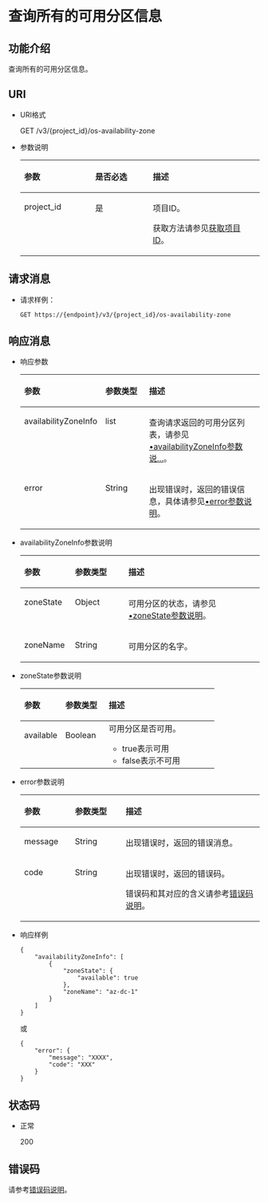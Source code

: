 # 查询所有的可用分区信息<a name="evs_04_3045"></a>

## 功能介绍<a name="section54465313"></a>

查询所有的可用分区信息。

## URI<a name="section20425774"></a>

-   URI格式

    GET /v3/\{project\_id\}/os-availability-zone

-   参数说明

    <a name="table34934986"></a>
    <table><thead align="left"><tr id="row15816986"><th class="cellrowborder" valign="top" width="29.68296829682968%" id="mcps1.1.4.1.1"><p id="p6107499"><a name="p6107499"></a><a name="p6107499"></a>参数</p>
    </th>
    <th class="cellrowborder" valign="top" width="24.012401240124014%" id="mcps1.1.4.1.2"><p id="p24945412"><a name="p24945412"></a><a name="p24945412"></a>是否必选</p>
    </th>
    <th class="cellrowborder" valign="top" width="46.30463046304631%" id="mcps1.1.4.1.3"><p id="p7312526"><a name="p7312526"></a><a name="p7312526"></a>描述</p>
    </th>
    </tr>
    </thead>
    <tbody><tr id="row55443761"><td class="cellrowborder" valign="top" width="29.68296829682968%" headers="mcps1.1.4.1.1 "><p id="p61759636"><a name="p61759636"></a><a name="p61759636"></a>project_id</p>
    </td>
    <td class="cellrowborder" valign="top" width="24.012401240124014%" headers="mcps1.1.4.1.2 "><p id="p36474591"><a name="p36474591"></a><a name="p36474591"></a>是</p>
    </td>
    <td class="cellrowborder" valign="top" width="46.30463046304631%" headers="mcps1.1.4.1.3 "><p id="p1651899"><a name="p1651899"></a><a name="p1651899"></a>项目ID。</p>
    <p id="p55811451337"><a name="p55811451337"></a><a name="p55811451337"></a>获取方法请参见<a href="获取项目ID.md">获取项目ID</a>。</p>
    </td>
    </tr>
    </tbody>
    </table>


## 请求消息<a name="section49614245"></a>

-   请求样例：

    ```
    GET https://{endpoint}/v3/{project_id}/os-availability-zone
    ```


## 响应消息<a name="section43875021"></a>

-   响应参数

    <a name="evs_04_2081_table201437992512"></a>
    <table><thead align="left"><tr id="evs_04_2081_row1414420917255"><th class="cellrowborder" valign="top" width="21.18%" id="mcps1.1.4.1.1"><p id="evs_04_2081_p11144139152511"><a name="evs_04_2081_p11144139152511"></a><a name="evs_04_2081_p11144139152511"></a>参数</p>
    </th>
    <th class="cellrowborder" valign="top" width="22.35%" id="mcps1.1.4.1.2"><p id="evs_04_2081_p1014419152512"><a name="evs_04_2081_p1014419152512"></a><a name="evs_04_2081_p1014419152512"></a>参数类型</p>
    </th>
    <th class="cellrowborder" valign="top" width="56.47%" id="mcps1.1.4.1.3"><p id="evs_04_2081_p16144994250"><a name="evs_04_2081_p16144994250"></a><a name="evs_04_2081_p16144994250"></a>描述</p>
    </th>
    </tr>
    </thead>
    <tbody><tr id="evs_04_2081_row181446912510"><td class="cellrowborder" valign="top" width="21.18%" headers="mcps1.1.4.1.1 "><p id="evs_04_2081_p13144119162511"><a name="evs_04_2081_p13144119162511"></a><a name="evs_04_2081_p13144119162511"></a>availabilityZoneInfo</p>
    </td>
    <td class="cellrowborder" valign="top" width="22.35%" headers="mcps1.1.4.1.2 "><p id="evs_04_2081_p214416911255"><a name="evs_04_2081_p214416911255"></a><a name="evs_04_2081_p214416911255"></a>list</p>
    </td>
    <td class="cellrowborder" valign="top" width="56.47%" headers="mcps1.1.4.1.3 "><p id="evs_04_2081_p01441910254"><a name="evs_04_2081_p01441910254"></a><a name="evs_04_2081_p01441910254"></a>查询请求返回的可用分区列表，请参见<a href="#evs_04_2081_li19751007201910">•availabilityZoneInfo参数说...</a>。</p>
    </td>
    </tr>
    <tr id="evs_04_2081_row6109186192812"><td class="cellrowborder" valign="top" width="21.18%" headers="mcps1.1.4.1.1 "><p id="evs_04_2081_p129522216412"><a name="evs_04_2081_p129522216412"></a><a name="evs_04_2081_p129522216412"></a>error</p>
    </td>
    <td class="cellrowborder" valign="top" width="22.35%" headers="mcps1.1.4.1.2 "><p id="evs_04_2081_p1595262111415"><a name="evs_04_2081_p1595262111415"></a><a name="evs_04_2081_p1595262111415"></a>String</p>
    </td>
    <td class="cellrowborder" valign="top" width="56.47%" headers="mcps1.1.4.1.3 "><p id="evs_04_2081_p109527215417"><a name="evs_04_2081_p109527215417"></a><a name="evs_04_2081_p109527215417"></a>出现错误时，返回的错误信息，具体请参见<a href="#evs_04_2081_li0419202382514">•error参数说明</a>。</p>
    </td>
    </tr>
    </tbody>
    </table>

-   <a name="evs_04_2081_li19751007201910"></a>availabilityZoneInfo参数说明

    <a name="evs_04_2081_table43541335201910"></a>
    <table><thead align="left"><tr id="evs_04_2081_row45002232201910"><th class="cellrowborder" valign="top" width="21.18%" id="mcps1.1.4.1.1"><p id="evs_04_2081_p21302142201910"><a name="evs_04_2081_p21302142201910"></a><a name="evs_04_2081_p21302142201910"></a>参数</p>
    </th>
    <th class="cellrowborder" valign="top" width="22.35%" id="mcps1.1.4.1.2"><p id="evs_04_2081_p523569515640"><a name="evs_04_2081_p523569515640"></a><a name="evs_04_2081_p523569515640"></a>参数类型</p>
    </th>
    <th class="cellrowborder" valign="top" width="56.47%" id="mcps1.1.4.1.3"><p id="evs_04_2081_p42702004201910"><a name="evs_04_2081_p42702004201910"></a><a name="evs_04_2081_p42702004201910"></a>描述</p>
    </th>
    </tr>
    </thead>
    <tbody><tr id="evs_04_2081_row36310324201910"><td class="cellrowborder" valign="top" width="21.18%" headers="mcps1.1.4.1.1 "><p id="evs_04_2081_p55455149201910"><a name="evs_04_2081_p55455149201910"></a><a name="evs_04_2081_p55455149201910"></a>zoneState</p>
    </td>
    <td class="cellrowborder" valign="top" width="22.35%" headers="mcps1.1.4.1.2 "><p id="evs_04_2081_p2143812515640"><a name="evs_04_2081_p2143812515640"></a><a name="evs_04_2081_p2143812515640"></a>Object</p>
    </td>
    <td class="cellrowborder" valign="top" width="56.47%" headers="mcps1.1.4.1.3 "><p id="evs_04_2081_p44081575201910"><a name="evs_04_2081_p44081575201910"></a><a name="evs_04_2081_p44081575201910"></a>可用分区的状态，请参见<a href="#evs_04_2081_li11149334112511">•zoneState参数说明</a>。</p>
    </td>
    </tr>
    <tr id="evs_04_2081_row61189858201910"><td class="cellrowborder" valign="top" width="21.18%" headers="mcps1.1.4.1.1 "><p id="evs_04_2081_p57431491201910"><a name="evs_04_2081_p57431491201910"></a><a name="evs_04_2081_p57431491201910"></a>zoneName</p>
    </td>
    <td class="cellrowborder" valign="top" width="22.35%" headers="mcps1.1.4.1.2 "><p id="evs_04_2081_p5876653115640"><a name="evs_04_2081_p5876653115640"></a><a name="evs_04_2081_p5876653115640"></a>String</p>
    </td>
    <td class="cellrowborder" valign="top" width="56.47%" headers="mcps1.1.4.1.3 "><p id="evs_04_2081_p58856323201910"><a name="evs_04_2081_p58856323201910"></a><a name="evs_04_2081_p58856323201910"></a>可用分区的名字。</p>
    </td>
    </tr>
    </tbody>
    </table>

-   <a name="evs_04_2081_li11149334112511"></a>zoneState参数说明

    <a name="evs_04_2081_table915023482516"></a>
    <table><thead align="left"><tr id="evs_04_2081_row4150434152517"><th class="cellrowborder" valign="top" width="21.18%" id="mcps1.1.4.1.1"><p id="evs_04_2081_p1215093419253"><a name="evs_04_2081_p1215093419253"></a><a name="evs_04_2081_p1215093419253"></a>参数</p>
    </th>
    <th class="cellrowborder" valign="top" width="22.35%" id="mcps1.1.4.1.2"><p id="evs_04_2081_p3150193412259"><a name="evs_04_2081_p3150193412259"></a><a name="evs_04_2081_p3150193412259"></a>参数类型</p>
    </th>
    <th class="cellrowborder" valign="top" width="56.47%" id="mcps1.1.4.1.3"><p id="evs_04_2081_p1215014346259"><a name="evs_04_2081_p1215014346259"></a><a name="evs_04_2081_p1215014346259"></a>描述</p>
    </th>
    </tr>
    </thead>
    <tbody><tr id="evs_04_2081_row2150534192516"><td class="cellrowborder" valign="top" width="21.18%" headers="mcps1.1.4.1.1 "><p id="evs_04_2081_p115073413258"><a name="evs_04_2081_p115073413258"></a><a name="evs_04_2081_p115073413258"></a>available</p>
    </td>
    <td class="cellrowborder" valign="top" width="22.35%" headers="mcps1.1.4.1.2 "><p id="evs_04_2081_p915013462516"><a name="evs_04_2081_p915013462516"></a><a name="evs_04_2081_p915013462516"></a>Boolean</p>
    </td>
    <td class="cellrowborder" valign="top" width="56.47%" headers="mcps1.1.4.1.3 "><div class="p" id="evs_04_2081_p171501234112510"><a name="evs_04_2081_p171501234112510"></a><a name="evs_04_2081_p171501234112510"></a>可用分区是否可用。<a name="evs_04_2081_ul315013410258"></a><a name="evs_04_2081_ul315013410258"></a><ul id="evs_04_2081_ul315013410258"><li>true表示可用</li><li>false表示不可用</li></ul>
    </div>
    </td>
    </tr>
    </tbody>
    </table>

-   <a name="evs_04_2081_li0419202382514"></a>error参数说明

    <a name="evs_04_2081_evs_04_2013_table15441099103019"></a>
    <table><thead align="left"><tr id="evs_04_2081_evs_04_2013_row54094047103019"><th class="cellrowborder" valign="top" width="21.17788221177882%" id="mcps1.1.4.1.1"><p id="evs_04_2081_evs_04_2013_p19541716103019"><a name="evs_04_2081_evs_04_2013_p19541716103019"></a><a name="evs_04_2081_evs_04_2013_p19541716103019"></a>参数</p>
    </th>
    <th class="cellrowborder" valign="top" width="21.17788221177882%" id="mcps1.1.4.1.2"><p id="evs_04_2081_evs_04_2013_p39375186103019"><a name="evs_04_2081_evs_04_2013_p39375186103019"></a><a name="evs_04_2081_evs_04_2013_p39375186103019"></a>参数类型</p>
    </th>
    <th class="cellrowborder" valign="top" width="57.64423557644236%" id="mcps1.1.4.1.3"><p id="evs_04_2081_evs_04_2013_p38578950103019"><a name="evs_04_2081_evs_04_2013_p38578950103019"></a><a name="evs_04_2081_evs_04_2013_p38578950103019"></a>描述</p>
    </th>
    </tr>
    </thead>
    <tbody><tr id="evs_04_2081_evs_04_2013_row59401790103019"><td class="cellrowborder" valign="top" width="21.17788221177882%" headers="mcps1.1.4.1.1 "><p id="evs_04_2081_evs_04_2013_p46815658103019"><a name="evs_04_2081_evs_04_2013_p46815658103019"></a><a name="evs_04_2081_evs_04_2013_p46815658103019"></a>message</p>
    </td>
    <td class="cellrowborder" valign="top" width="21.17788221177882%" headers="mcps1.1.4.1.2 "><p id="evs_04_2081_evs_04_2013_p33971979103019"><a name="evs_04_2081_evs_04_2013_p33971979103019"></a><a name="evs_04_2081_evs_04_2013_p33971979103019"></a>String</p>
    </td>
    <td class="cellrowborder" valign="top" width="57.64423557644236%" headers="mcps1.1.4.1.3 "><p id="evs_04_2081_evs_04_2013_p21623243103019"><a name="evs_04_2081_evs_04_2013_p21623243103019"></a><a name="evs_04_2081_evs_04_2013_p21623243103019"></a>出现错误时，返回的错误消息。</p>
    </td>
    </tr>
    <tr id="evs_04_2081_evs_04_2013_row60391466103019"><td class="cellrowborder" valign="top" width="21.17788221177882%" headers="mcps1.1.4.1.1 "><p id="evs_04_2081_evs_04_2013_p59870541103019"><a name="evs_04_2081_evs_04_2013_p59870541103019"></a><a name="evs_04_2081_evs_04_2013_p59870541103019"></a>code</p>
    </td>
    <td class="cellrowborder" valign="top" width="21.17788221177882%" headers="mcps1.1.4.1.2 "><p id="evs_04_2081_evs_04_2013_p17675690103019"><a name="evs_04_2081_evs_04_2013_p17675690103019"></a><a name="evs_04_2081_evs_04_2013_p17675690103019"></a>String</p>
    </td>
    <td class="cellrowborder" valign="top" width="57.64423557644236%" headers="mcps1.1.4.1.3 "><p id="evs_04_2081_evs_04_2013_p6087468103019"><a name="evs_04_2081_evs_04_2013_p6087468103019"></a><a name="evs_04_2081_evs_04_2013_p6087468103019"></a>出现错误时，返回的错误码。</p>
    <p id="evs_04_2081_evs_04_2013_p54787218103019"><a name="evs_04_2081_evs_04_2013_p54787218103019"></a><a name="evs_04_2081_evs_04_2013_p54787218103019"></a>错误码和其对应的含义请参考<a href="错误码说明.md">错误码说明</a>。</p>
    </td>
    </tr>
    </tbody>
    </table>

-   响应样例

    ```
    {
        "availabilityZoneInfo": [
            {
                "zoneState": {
                    "available": true
                }, 
                "zoneName": "az-dc-1"
            }
        ]
    }
    ```

    或

    ```
    {
        "error": {
            "message": "XXXX", 
            "code": "XXX"
        }
    }
    ```


## 状态码<a name="section59330872"></a>

-   正常

    200


## 错误码<a name="section431317151242"></a>

请参考[错误码说明](错误码说明.md)。

